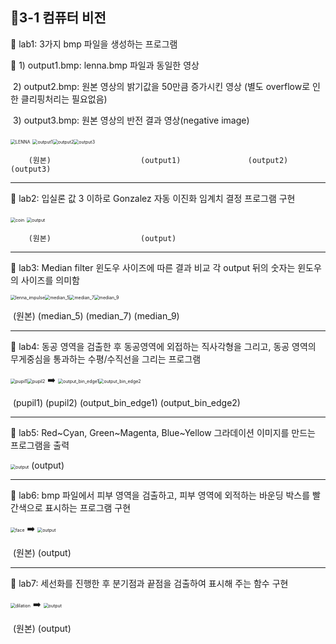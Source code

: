 ## :file_folder:3-1 컴퓨터 비전

:open_file_folder: lab1: 3가지 bmp 파일을 생성하는 프로그램  

:paperclip: 1) output1.bmp: lenna.bmp 파일과 동일한 영상

​	2) output2.bmp: 원본 영상의 밝기값을 50만큼 증가시킨 영상 (별도 overflow로 인한 클리핑처리는 필요없음)

​	3) output3.bmp: 원본 영상의 반전 결과 영상(negative image)



<img src="C:\Users\jihyun\OneDrive\Documents\이지현\컴퓨터비전\1_output\LENNA.bmp" alt="LENNA" style="zoom: 50%;" /> <img src="C:\Users\jihyun\OneDrive\Documents\이지현\컴퓨터비전\1_output\output1.bmp" alt="output1" style="zoom:50%;" /><img src="C:\Users\jihyun\OneDrive\Documents\이지현\컴퓨터비전\1_output\output2.bmp" alt="output2" style="zoom:50%;" /><img src="C:\Users\jihyun\OneDrive\Documents\이지현\컴퓨터비전\1_output\output3.bmp" alt="output3" style="zoom:50%;" />

 		(원본)					(output1)				(output2)				(output3)

------

:open_file_folder: lab2: 입실론 값 3 이하로 Gonzalez 자동 이진화 임계치 결정 프로그램 구현

<img src="C:\Users\jihyun\OneDrive\Documents\이지현\컴퓨터비전\2_output\coin.bmp" alt="coin" style="zoom:50%;" /> <img src="C:\Users\jihyun\OneDrive\Documents\이지현\컴퓨터비전\2_output\output.bmp" alt="output" style="zoom:50%;" />

 	 	(원본)					(output)					

------

:open_file_folder: lab3: Median filter 윈도우 사이즈에 따른 결과 비교 각 output 뒤의 숫자는 윈도우의 사이즈를 의미함

<img src="C:\Users\jihyun\OneDrive\Documents\이지현\컴퓨터비전\3_output\lenna_impulse.bmp" alt="lenna_impulse" style="zoom:50%;" /><img src="C:\Users\jihyun\OneDrive\Documents\이지현\컴퓨터비전\3_output\median_5.bmp" alt="median_5" style="zoom:50%;" /><img src="C:\Users\jihyun\OneDrive\Documents\이지현\컴퓨터비전\3_output\median_7.bmp" alt="median_7" style="zoom:50%;" /><img src="C:\Users\jihyun\OneDrive\Documents\이지현\컴퓨터비전\3_output\median_9.bmp" alt="median_9" style="zoom:50%;" />

​		 (원본)				  (median_5)			(median_7)			(median_9)

------

:open_file_folder: lab4: 동공 영역을 검출한 후 동공영역에 외접하는 직사각형을 그리고, 동공 영역의 무게중심을 통과하는 수평/수직선을 그리는 프로그램

<img src="C:\Users\jihyun\OneDrive\Documents\이지현\컴퓨터비전\4_output\pupil1.bmp" alt="pupil1" style="zoom:50%;" /><img src="C:\Users\jihyun\OneDrive\Documents\이지현\컴퓨터비전\4_output\pupil2.bmp" alt="pupil2" style="zoom:50%;" />   :arrow_right:   <img src="C:\Users\jihyun\OneDrive\Documents\이지현\컴퓨터비전\4_output\output_bin_edge1.bmp" alt="output_bin_edge1" style="zoom:50%;" /><img src="C:\Users\jihyun\OneDrive\Documents\이지현\컴퓨터비전\4_output\output_bin_edge2.bmp" alt="output_bin_edge2" style="zoom:50%;" />

​			(pupil1)						(pupil2)							(output_bin_edge1)	  (output_bin_edge2)

------

:open_file_folder: lab5: Red~Cyan, Green~Magenta, Blue~Yellow 그라데이션 이미지를 만드는 프로그램을 출력

<img src="C:\Users\jihyun\OneDrive\Documents\이지현\컴퓨터비전\5_output\output.bmp" alt="output" style="zoom:50%;" /> (output)

------

:open_file_folder: lab6: bmp 파일에서 피부 영역을 검출하고, 피부 영역에 외적하는 바운딩 박스를 빨간색으로 표시하는 프로그램 구현

<img src="C:\Users\jihyun\OneDrive\Documents\이지현\컴퓨터비전\6_output\face.bmp" alt="face" style="zoom:50%;" /> :arrow_right: <img src="C:\Users\jihyun\OneDrive\Documents\이지현\컴퓨터비전\6_output\output.bmp" alt="output" style="zoom:50%;" />

​		(원본)							(output)

------

:open_file_folder: lab7: 세선화를 진행한 후 분기점과 끝점을 검출하여 표시해 주는 함수 구현

<img src="C:\Users\jihyun\OneDrive\Documents\이지현\컴퓨터비전\7_output\dilation.bmp" alt="dilation" style="zoom:50%;" /> :arrow_right:  <img src="C:\Users\jihyun\OneDrive\Documents\이지현\컴퓨터비전\7_output\output.bmp" alt="output" style="zoom:50%;" />

​		(원본)							(output)